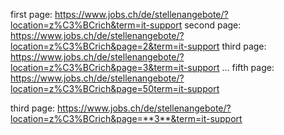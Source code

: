 first page: https://www.jobs.ch/de/stellenangebote/?location=z%C3%BCrich&term=it-support
second page: https://www.jobs.ch/de/stellenangebote/?location=z%C3%BCrich&page=2&term=it-support
third page: https://www.jobs.ch/de/stellenangebote/?location=z%C3%BCrich&page=3&term=it-support
...
fifth page: https://www.jobs.ch/de/stellenangebote/?location=z%C3%BCrich&page=50term=it-support

third page: https://www.jobs.ch/de/stellenangebote/?location=z%C3%BCrich&page=**3**&term=it-support
